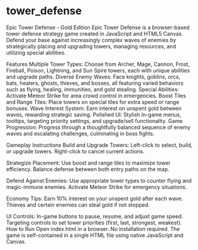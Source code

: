 # tower_defense
Epic Tower Defense - Gold Edition
Epic Tower Defense is a browser-based tower defense strategy game created in JavaScript and HTML5 Canvas. Defend your base against increasingly complex waves of enemies by strategically placing and upgrading towers, managing resources, and utilizing special abilities.

Features
Multiple Tower Types: Choose from Archer, Mage, Cannon, Frost, Fireball, Poison, Lightning, and Sun Spire towers, each with unique abilities and upgrade paths.
Diverse Enemy Waves: Face knights, goblins, orcs, bats, healers, ghosts, thieves, and bosses, all featuring varied behaviors such as flying, healing, immunities, and gold stealing.
Special Abilities: Activate Meteor Strike for area crowd control in emergencies.
Boost Tiles and Range Tiles: Place towers on special tiles for extra speed or range bonuses.
Wave Interest System: Earn interest on unspent gold between waves, rewarding strategic saving.
Polished UI: Stylish in-game menus, tooltips, targeting priority settings, and upgrade/sell functionality.
Game Progression: Progress through a thoughtfully balanced sequence of enemy waves and escalating challenges, culminating in boss fights.

Gameplay Instructions
Build and Upgrade Towers:
Left-click to select, build, or upgrade towers.
Right-click to cancel current actions.

Strategize Placement:
Use boost and range tiles to maximize tower efficiency.
Balance defense between both entry paths on the map.

Defend Against Enemies:
Use appropriate tower types to counter flying and magic-immune enemies.
Activate Meteor Strike for emergency situations.

Economy Tips:
Earn 10% interest on your unspent gold after each wave.
Thieves and certain enemies can steal gold if not stopped.

UI Controls:
In-game buttons to pause, resume, and adjust game speed.
Targeting controls to set tower priorities (first, last, strongest, weakest).
How to Run
Open index.html in a browser. No installation required.
The game is self-contained in a single HTML file using native JavaScript and Canvas.


